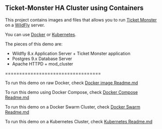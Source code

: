 Ticket-Monster HA Cluster using Containers
------------------------------------------


This project contains images and files that allows you to run [Ticket Monster](http://www.jboss.org/ticket-monster/) on a [WildFly](http://www.wildfly.org) server.

You can use [Docker](https://www.docker.com/) or [Kubernetes](http://kubernetes.io/).

The pieces of this demo are:

- Wildfly 8.x Application Server + Ticket Monster application 
- Postgres 9.x Database Server
- Apache HTTPD + mod_cluster

==================================

To run this demo on raw Docker, check [Docker image Readme.md](Dockerfiles/ticketmonster/Readme.md)

To run this demo using Docker Compose, check [Docker Compose Readme.md](compose/Readme.md)

To run this demo on a Docker Swarm Cluster, check [Docker Swarm Readme.md](swarm/Readme.md)

To run this demo on a Kubernetes Cluster, check [Kubernetes Readme.md](kubernetes/Readme.md)
